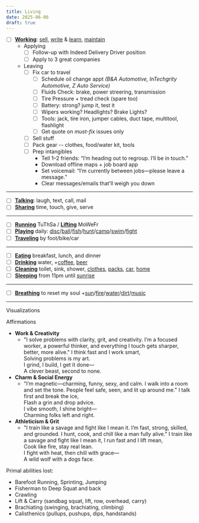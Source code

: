 ```yaml
---
title: Living
date: 2025-06-06
draft: true
---
```

- [ ] **[Working](/working)**: [sell](/selling), [write](/write) & [learn](/learn), [maintain](/maintaining)
	- Applying
		- [ ] Follow-up with Indeed Delivery Driver position
		- [ ] Apply to 3 great companies
	- Leaving
		- [ ] Fix car to travel
			- [ ] Schedule oil change appt *(B&A Automotive, InTechgrity Automotive, Z Auto Service)*
			- [ ] Fluids Check: brake, power streering, transmission
			- [ ] Tire Pressure + tread check (spare too)
			- [ ] Battery: strong? jump it, test it
			- [ ] Wipers working? Headlights? Brake Lights?
			- [ ] Tools: jack, tire iron, jumper cables, duct tape, multitool, flashlight
			- [ ] Get quote on *must-fix* issues only
		- [ ] Sell stuff
		- [ ] Pack gear -- clothes, food/water kit, tools
		- [ ] Prep intangibles
			- Tell 1–2 friends: “I’m heading out to regroup. I’ll be in touch.”
			- Download offline maps + job board app
			- Set voicemail: “I’m currently between jobs—please leave a message.”
			- Clear messages/emails that’ll weigh you down
---
- [ ] **[Talking](/talking)**: laugh, text, call, mail
- [ ] **[Sharing](/sharing)** time, touch, give, serve
---
- [ ] **[Running](/running)** TuThSa / **[Lifting](/lifting)** MoWeFr
- [ ] **[Playing](/playing)** daily: [disc](/disc-golfing)/[ball](/balling)/[fish](/fishing)/[hunt](/hunting)/[camp](/camping)/[swim](/swimming)/[fight](/fighting)
- [ ] **[Traveling](/traveling)** by foot/bike/car
---
- [ ] **[Eating](/eating)** breakfast, lunch, and dinner
- [ ] **[Drinking](/drinking)** water, +[coffee](/coffee), [beer](/beer)
- [ ] **[Cleaning](/cleaning)** toilet, sink, shower, [clothes](/clothes), [packs](/packs), [car](/car), [home](/home)
- [ ] **[Sleeping](/sleeping)** from 11pm until [sunrise](/sunlight)
---
- [ ] **[Breathing](/breathing)** to reset my soul +[sun](/sunlight)/[fire](/fire)/[water](/water)/[dirt](/dirt)/[music](/music)
---

Visualizations

Affirmations
- **Work & Creativity**  
	- "I solve problems with clarity, grit, and creativity. I’m a focused worker, a powerful thinker, and everything I touch gets sharper, better, more alive."
		    I think fast and I work smart,  
			Solving problems is my art.  
			I grind, I build, I get it done—  
			A clever beast, second to none.
- **Charm & Social Energy**  
	- "I’m magnetic—charming, funny, sexy, and calm. I walk into a room and set the tone. People feel safe, seen, and lit up around me."
		    I talk first and break the ice,  
			Flash a grin and drop advice.  
			I vibe smooth, I shine bright—  
			Charming folks left and right.
- **Athleticism & Grit**  
	- "I train like a savage and fight like I mean it. I’m fast, strong, skilled, and grounded. I hunt, cook, and chill like a man fully alive."
			I train like a savage and fight like I mean it,
			I run fast and I lift mean,  
			Cook like fire, stay real lean.  
			I fight with heat, then chill with grace—  
			A wild wolf with a dogs face.

Primal abilities lost:
- Barefoot Running, Sprinting, Jumping
- Fisherman to Deep Squat and back
- Crawling
- Lift & Carry (sandbag squat, lift, row, overhead, carry)
- Brachiating (swinging, brachiating, climbing)
- Calisthenics (pullups, pushups, dips, handstands)








